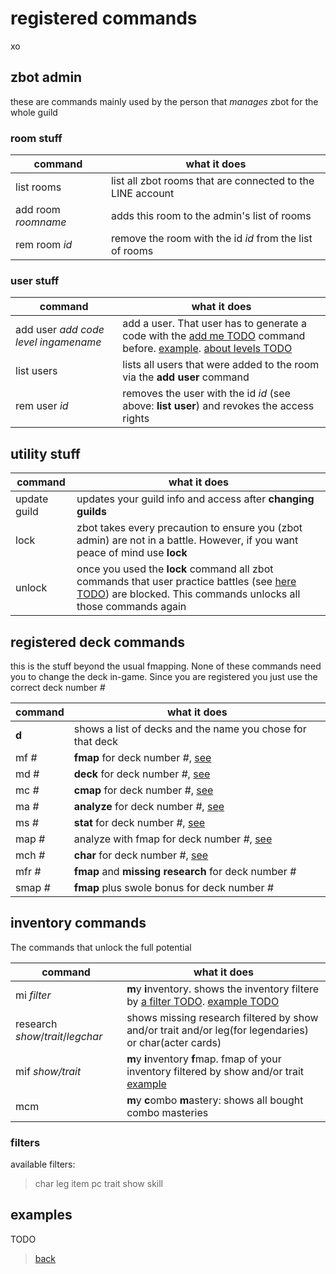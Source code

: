 # registered commands
xo
## zbot admin

these are commands mainly used by the person that _manages_ zbot for the whole guild

### room stuff

| command 				| what it does |
| -- | -- |
| list rooms 			| list all zbot rooms that are connected to the LINE account 	|
| add room _roomname_ 	| adds this room to the admin's list of rooms  					|
| rem room _id_ 		| remove the room with the id _id_ from the list of rooms 		|

### user stuff

| command | what it does |
| -- | -- |
| add user _add code_ _level_ _ingamename_ | add a user. That user has to generate a code with the [add me TODO](TODO) command before. [example](#exadduser). [about levels TODO](TODO) |
| list users 		| lists all users that were added to the room via the **add user** command |
| rem user _id_ 	| removes the user with the id _id_ (see above: **list user**) and revokes the access rights |

## utility stuff

| command | what it does |
| -- | -- |
| update guild | updates your guild info and access after **changing guilds** |
| lock | zbot takes every precaution to ensure you (zbot admin) are not in a battle. However, if you want peace of mind use **lock** |
| unlock | once you used the **lock** command all zbot commands that user practice battles (see [here TODO](TODO)) are blocked. This commands unlocks all those commands again |

## registered deck commands

this is the stuff beyond the usual fmapping. None of these commands need you to change the deck in-game. Since you are registered you just use the correct deck number _#_

| command | what it does |
|--|--|
| **d** | shows a list of decks and the name you chose for that deck |
| mf _#_ | **fmap** for deck number _#_, [see](deck-building) |
| md _#_ | **deck** for deck number _#_, [see](deck-building) |
| mc _#_ | **cmap** for deck number _#_, [see](deck-building) |
| ma _#_ | **analyze** for deck number _#_, [see](deck-building) |
| ms _#_ | **stat** for deck number _#_, [see](deck-building) |
| map _#_ | analyze with fmap for deck number _#_, [see](deck-building) |
| mch _#_ | **char** for deck number _#_, [see](deck-building) |
| mfr _#_ | **fmap** and **missing research** for deck number _#_ |
| smap _#_ | **fmap** plus swole bonus for deck number _#_ |

## inventory commands

The commands that unlock the full potential

| command | what it does |
|--|--|
| mi _filter_ | **m**y **i**nventory. shows the inventory filtere by [a filter TODO](#filter). [example TODO](TODO) |
| research _show_/_trait_/_legchar_ | shows missing research filtered by show and/or trait and/or leg(for legendaries) or char(acter cards) |
| mif _show/trait_ | **m**y **i**nventory **f**map. fmap of your inventory filtered by show and/or trait [example](TODO) |
| mcm | **m**y **c**ombo **m**astery: shows all bought combo masteries |

### filters

available filters:
> char leg item pc trait show skill

## examples

TODO

> [back](index)
<!--stackedit_data:
eyJoaXN0b3J5IjpbMTAwODMwNTQ2MywxNzA2NTQzOTM3LC0yMD
AyMzQ0MzY2LDg5MjE2Mzg0Nl19
-->